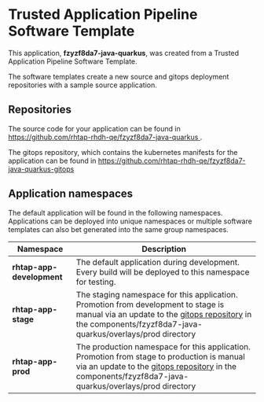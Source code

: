 # Trusted Application Pipeline Software Template

This application, **fzyzf8da7-java-quarkus**, was created from a Trusted Application Pipeline Software Template.

The software templates create a new source and gitops deployment repositories with a sample source application. 

## Repositories

The source code for your application can be found in [https://github.com/rhtap-rhdh-qe/fzyzf8da7-java-quarkus ](https://github.com/rhtap-rhdh-qe/fzyzf8da7-java-quarkus ).
 
The gitops repository, which contains the kubernetes manifests for the application can be found in 
[https://github.com/rhtap-rhdh-qe/fzyzf8da7-java-quarkus-gitops ](https://github.com/rhtap-rhdh-qe/fzyzf8da7-java-quarkus-gitops ) 

## Application namespaces 

The default application will be found in the following namespaces. Applications can be deployed into unique namespaces or multiple software templates can also bet generated into the same group namespaces.  

|  Namespace   |  Description   |  
| -------- | -------- |   
| **rhtap-app-development** | The default application during development. Every build will be deployed to this namespace for testing. | 
| **rhtap-app-stage** | The staging namespace for this application. Promotion from development to stage is manual via an update to the [gitops repository](https://github.com/rhtap-rhdh-qe/fzyzf8da7-java-quarkus-gitops ) in the components/fzyzf8da7-java-quarkus/overlays/prod directory |  
| **rhtap-app-prod** | The production namespace for this application. Promotion from stage to production is manual via an update to the [gitops repository](https://github.com/rhtap-rhdh-qe/fzyzf8da7-java-quarkus-gitops ) in the components/fzyzf8da7-java-quarkus/overlays/prod directory | 